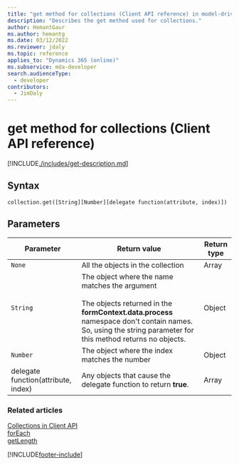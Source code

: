 ```yaml
---
title: "get method for collections (Client API reference) in model-driven apps"
description: "Describes the get method used for collections."
author: HemantGaur
ms.author: hemantg
ms.date: 03/12/2022
ms.reviewer: jdaly
ms.topic: reference
applies_to: "Dynamics 365 (online)"
ms.subservice: mda-developer
search.audienceType: 
  - developer
contributors:
  - JimDaly
---
```

# get method for collections (Client API reference)


[!INCLUDE[./includes/get-description.md](./includes/get-description.md)]

## Syntax

`collection.get([String][Number][delegate function(attribute, index)])`

## Parameters

|Parameter  |Return value |Return type  |
|---------|------|-------|
|`None`  |All the objects in the collection  |Array|
|`String`  |The object where the name matches the argument<br/><br/>The objects returned in the **formContext.data.process** namespace don't contain names. So, using the string parameter for this method returns no objects.  |Object|
|`Number`  |The object where the index matches the number  |Object|
|delegate function(attribute, index)  |Any objects that cause the delegate function to return **true**.  |Array|


### Related articles

[Collections in Client API](../collections.md)   
[forEach](forEach.md)   
[getLength](getLength.md)


[!INCLUDE[footer-include](../../../../../includes/footer-banner.md)]
